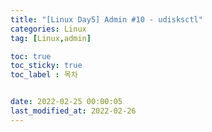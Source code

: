 ```yaml
---
title: "[Linux Day5] Admin #10 - udisksctl"
categories: Linux
tag: [Linux,admin]

toc: true
toc_sticky: true
toc_label : 목차


date: 2022-02-25 00:00:05
last_modified_at: 2022-02-26
---
```

<br>
<br>

